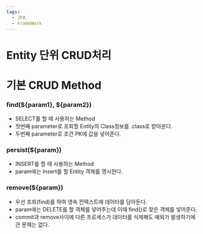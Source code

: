 ```yaml
---
tags:
  - JPA
  - FrameWork
---
```


# Entity 단위 CRUD처리

# 기본 CRUD Method

### find(${param1}, ${param2})

- SELECT를 할 때 사용하는 Method
- 첫번째 parameter로 조회할 Entity의 Class정보를 .class로 받아온다.
- 두번째 parameter로 조건 PK에 값을 넣어준다.

### persist(${param})

- INSERT를 할 때 사용하는 Method
- param에는 Insert를 할 Entity 객체를 명시한다.

### remove(${param})

- 우선 조회(find)를 하여 영속 컨텍스트에 데이터를 담아둔다.
- param에는 DELETE를 할 객체를 넣어주는데 이때 find()로 찾은 객체를 넣어준다.
- commit과 remove사이에 다른 프로세스가 데이터를 삭제해도 예외가 발생하기에 큰 문제는 없다.